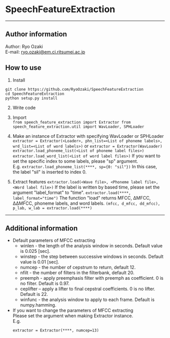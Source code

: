 # SpeechFeatureExtraction
-----
## Author information
Author: Ryo Ozaki<br>
E-mail: ryo.ozaki@em.ci.ritsumei.ac.jp

## How to use

1. Install
  ```
  git clone https://github.com/RyoOzaki/SpeechFeatureExtraction
  cd SpeechFeatureExtraction
  python setup.py install
  ```
2. Write code

  1. Import<br>
    ```
    from speech_feature_extraction import Extractor
    from speech_feature_extraction.util import WavLoader, SPHLoader
    ```

  2. Make an instance of Extractor with specifying WavLoader or SPHLoader
    ```
    extractor = Extractor(<Loader>, phn_list=<List of phoneme labels>, wrd_list=<List of word labels>)
    ```
    or
    ```
    extractor = Extractor(WavLoader)
    extractor.load_phoneme_list(<List of phoneme label files>)
    extractor.load_word_list(<List of word label files>)
    ```
    If you want to set the specific index to some labels, please "sp" argument.<br>
    E.g.
    ```
    extractor.load_phoneme_list(****, sp={0: "sil"})
    ```
    In this case, the label "sil" is inserted to index 0.

  3. Extract features
    ```
    extractor.load(<Wave file>, <Phoneme label file>, <Word label file>)
    ```
    If the label is written by based time, please set the argument "label_format" to "time".
    ```
    extractor.load(****, label_format="time")
    ```
    The function "load" returns MFCC, &Delta;MFCC, &Delta;&Delta;MFCC, phoneme labels, and word labels.
    ```
    (mfcc, d_mfcc, dd_mfcc), p_lab, w_lab = extractor.load(****)
    ```

---------
## Additional information
  - Default parameters of MFCC extracting<br>
    - winlen - the length of the analysis window in seconds. Default value is 0.025 [sec].
    - winstep - the step between successive windows in seconds. Default value is 0.01 [sec].
    - numcep - the number of cepstrum to return, default 12.
    - nfilt - the number of filters in the filterbank, default 20.
    - preemph - apply preemphasis filter with preemph as coefficient. 0 is no filter. Default is 0.97.
    - ceplifter – apply a lifter to final cepstral coefficients. 0 is no lifter. Default is 22.
    - winfunc - the analysis window to apply to each frame. Default is numpy.hamming.
  - If you want to change the parameters of MFCC extracting<br>
    Please set the argument when making Extractor instance.<br>
    E.g.
    ```
    extractor = Extractor(****, numcep=13)
    ```
